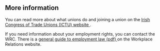 ##  More information

You can read more about what unions do and joining a union on the [ Irish
Congress of Trade Unions (ICTU) website ](http://www.ictu.ie/) .

If you need information about your employment rights, you can contact the WRC.
There is a [ general guide to employment law (pdf)
](https://www.workplacerelations.ie/en/publications_forms/guide_to_employment_labour_and_equality_law_18.pdf)
on the Workplace Relations website.
